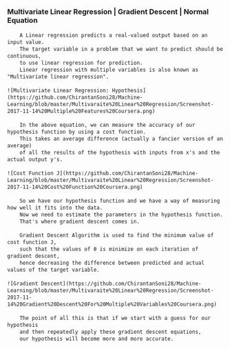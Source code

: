 ### Multivariate Linear Regression | Gradient Descent | Normal Equation

        A Linear regression predicts a real-valued output based on an input value.
        The target variable in a problem that we want to predict should be continuous, 
        to use linear regression for prediction.
        Linear regression with multiple variables is also known as "Multivariate linear regression".

    ![Multivariate Linear Regression: Hypothesis](https://github.com/ChirantanSoni28/Machine-Learning/blob/master/Multivaraite%20Linear%20Regression/Screenshot-2017-11-14%20Multiple%20Features%20Coursera.png)

        In the above equation, we can measure the accuracy of our hypothesis function by using a cost function. 
        This takes an average difference (actually a fancier version of an average) 
        of all the results of the hypothesis with inputs from x's and the actual output y's.

    ![Cost Function J](https://github.com/ChirantanSoni28/Machine-Learning/blob/master/Multivaraite%20Linear%20Regression/Screenshot-2017-11-14%20Cost%20Function%20Coursera.png)

        So we have our hypothesis function and we have a way of measuring how well it fits into the data. 
        Now we need to estimate the parameters in the hypothesis function. 
        That's where gradient descent comes in.

        Gradient Descent Algorithm is used to find the minimum value of cost function J, 
        such that the values of θ is minimize on each iteration of gradient descent, 
        hence decreasing the difference between predicted and actual values of the target variable.

    ![Gradient Descent](https://github.com/ChirantanSoni28/Machine-Learning/blob/master/Multivaraite%20Linear%20Regression/Screenshot-2017-11-14%20Gradient%20Descent%20For%20Multiple%20Variables%20Coursera.png)

        The point of all this is that if we start with a guess for our hypothesis 
        and then repeatedly apply these gradient descent equations, 
        our hypothesis will become more and more accurate.
